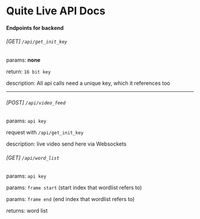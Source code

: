 # Quite Live API Docs

#### Endpoints for backend

###### [GET] `/api/get_init_key`
params: **none**

return: `16 bit key`

description: All api calls need a unique key, which it references too

---
###### [POST] `/api/video_feed`

params: `api key`

request with `/api/get_init_key`

description: live video send here via Websockets

###### [GET] `/api/word_list`

params: `api key`

params: `frame start` (start index that wordlist refers to)

params: `frame end` (end index that wordlist refers to)

returns: word list